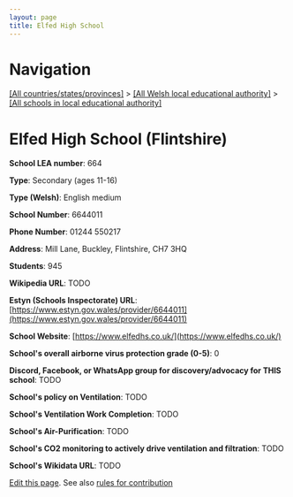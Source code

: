 ```yaml
---
layout: page
title: Elfed High School
---
```

# Navigation

[[All countries/states/provinces]](../../..) > [[All Welsh local educational authority]](../..) > [[All schools in local educational authority]](..)

# Elfed High School (Flintshire)

**School LEA number**: 664

**Type**: Secondary (ages 11-16)

**Type (Welsh)**: English medium

**School Number**: 6644011

**Phone Number**: 01244 550217

**Address**: Mill Lane, Buckley, Flintshire, CH7 3HQ

**Students**: 945

**Wikipedia URL**: TODO

**Estyn (Schools Inspectorate) URL**: [https://www.estyn.gov.wales/provider/6644011](https://www.estyn.gov.wales/provider/6644011)

**School Website**: [https://www.elfedhs.co.uk/](https://www.elfedhs.co.uk/)

**School's overall airborne virus protection grade (0-5)**: 0

**Discord, Facebook, or WhatsApp group for discovery/advocacy for THIS school**: TODO

**School's policy on Ventilation**: TODO

**School's Ventilation Work Completion**: TODO

**School's Air-Purification**: TODO

**School's CO2 monitoring to actively drive ventilation and filtration**: TODO

**School's Wikidata URL**: TODO




[Edit this page](https://github.com/ventilate-schools/Wales/edit/prif/./Flintshire/Elfed_High_School.md). See also [rules for contribution](../../../contribution-rules/)